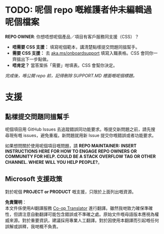 <!--
CO_OP_TRANSLATOR_METADATA:
{
  "original_hash": "62fe65c1d8e3796c01aa1e3c89666cba",
  "translation_date": "2025-06-12T11:15:33+00:00",
  "source_file": "SUPPORT.md",
  "language_code": "hk"
}
-->
# TODO: 呢個 repo 嘅維護者仲未編輯過呢個檔案

**REPO OWNER**: 你想唔想呢個產品／項目有客戶服務同支援（CSS）？

- **唔需要 CSS 支援：** 填寫呢個範本，講清楚點樣提交問題同搵幫手。
- **需要 CSS 支援：** 去 [aka.ms/onboardsupport](https://aka.ms/onboardsupport) 填寫入職表格。CSS 會同你一齊搵出下一步點做。
- **唔肯定？** 當答案係「需要」咁填表。CSS 會幫你決定。

*完成後，喺公開 repo 前，記得刪除 SUPPORT.MD 裡面嘅呢個標題。*

# 支援

## 點樣提交問題同搵幫手  

呢個項目用 GitHub Issues 去追蹤錯誤同功能要求。喺提交新問題之前，請先搜尋現有嘅 issues，避免重複。新問題就用新 Issue 提交你嘅錯誤或者功能要求。

如果想問關於使用呢個項目嘅問題，請 **REPO MAINTAINER: INSERT INSTRUCTIONS HERE FOR HOW TO ENGAGE REPO OWNERS OR COMMUNITY FOR HELP. COULD BE A STACK OVERFLOW TAG OR OTHER CHANNEL. WHERE WILL YOU HELP PEOPLE?**。

## Microsoft 支援政策  

對於呢個 **PROJECT or PRODUCT** 嘅支援，只限於上面列出嘅資源。

**免責聲明**：  
本文件係使用AI翻譯服務 [Co-op Translator](https://github.com/Azure/co-op-translator) 進行翻譯。雖然我哋致力確保準確性，但請注意自動翻譯可能包含錯誤或不準確之處。原始文件嘅母語版本應視為權威來源。對於重要資訊，建議採用專業人工翻譯。對於因使用本翻譯而引起嘅任何誤解或誤釋，我哋概不負責。